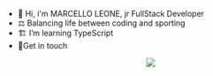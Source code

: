 <ul>
 <li>🗿 Hi, i'm MARCELLO LEONE, jr FullStack Developer</li>
 <li>⚖ Balancing life between coding and sporting </li> 
 <li>🏗 I’m learning TypeScript</li> 
 <li>📍Get in touch <a href="https://www.linkedin.com/in/marcelloleone975">
  <p align="center"> <img src="https://img.shields.io/badge/linkedin-%230077B5.svg?&style=for-the-badge&logo=linkedin&logoColor=white" />
</p>
</li>
</ul>

